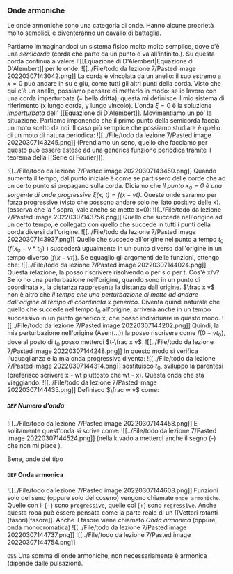 ### Onde armoniche
Le onde armoniche sono una categoria di onde. Hanno alcune proprietà molto semplici, e diventeranno un cavallo di battaglia.

Partiamo immaginandoci un sistema fisico molto molto semplice, dove c'è una _semicorda_ (corda che parte da un punto e va all'infinito.). Su questa corda continua a valere l'[[Equazione di D'Alembert|Equazione di D'Alembert]] per le onde.
![[../File/todo da lezione 7/Pasted image 20220307143042.png]]
La corda è vincolata da un anello: il suo estremo a $x=0$ può andare in su e giù, come tutti gli altri punti della corda. Visto che qui c'è un anello, possiamo pensare di metterlo in modo: se io lavoro con una corda imperturbata (= bella dritta), questa mi definisce il mio sistema di riferimento (x lungo corda, y lungo vincolo). L'onda $\xi = 0$ è la soluzione _imperturbata_ dell' [[Equazione di D'Alembert]].
Movimentiamo un po' la situazione. Partiamo imponendo che il primo punto della semicorda faccia un moto scelto da noi. Il caso più semplice che possiamo studiare è quello di un moto di natura periodica:
![[../File/todo da lezione 7/Pasted image 20220307143245.png]]
(Prendiamo un seno, quello che facciamo per questo può essere esteso ad una generica funzione periodica tramite il teorema della [[Serie di Fourier]]).

![[../File/todo da lezione 7/Pasted image 20220307143450.png]]
Quando aumenta il tempo, dal punto iniziale è come se partissero delle corde che ad un certo punto si propagano sulla corda. Diciamo che _Il punto $x_0 = 0$ è una sorgente di onde progressive $\xi(x,\ t)= f(x - vt)$_. Queste onde saranno per forza progressive (visto che possono andare solo nel lato positivo delle x).
(osserva che la f sopra, vale anche se metto x=0):
![[../File/todo da lezione 7/Pasted image 20220307143756.png]]
Quello che succede nell'origine ad un certo tempo, è collegato con quello che succede in tutti i punti della corda diversi dall'origine.
![[../File/todo da lezione 7/Pasted image 20220307143937.png]]
Quello che succede all'origine nel punto a tempo $t_0$ ($f(x_0 - v*t_0)$ ) succederà ugualmente in un punto diverso dall'origine in un tempo diverso ($f(x - vt)$).
Se eguaglio gli argomenti delle funzioni, ottengo che:
![[../File/todo da lezione 7/Pasted image 20220307144024.png]]
Questa relazione, la posso riscrivere risolvendo o per s o per t.
Cos'è x/v?
Se io ho una perturbazione nell'origine, quando sono in un punto di coordinata x, la distanza rappresenta la distanza dall'origine. $\frac x v$ non è altro che _il tempo che una perturbazione ci mette ad andare dall'origine al tempo di coordinata x generico_.
Diventa quindi naturale che quello che succede nel tempo $t_0$ all'origine, arriverà anche in un tempo successivo in un punto generico x, che posso individuare in questo modo.
![[../File/todo da lezione 7/Pasted image 20220307144202.png]]
Quindi, la mia perturbazione nell'origine (Asen(...)) la posso riscrivere come $f(0 - vt_0)$, dove al posto di $t_0$ posso metterci $t-\frac x v$:
![[../File/todo da lezione 7/Pasted image 20220307144248.png]]
In questo modo si verifica l'uguaglianza e la mia onda progressiva diventa:
![[../File/todo da lezione 7/Pasted image 20220307144314.png]]
sostituisco $t_0$, sviluppo la parentesi (preferisco scrivere x - wt piuttosto che wt - x). 
Questa onda che sta viaggiando:
![[../File/todo da lezione 7/Pasted image 20220307144435.png]]
Definisco $\frac w v$ come:
##### `DEF` Numero d'onda
![[../File/todo da lezione 7/Pasted image 20220307144458.png]]
E solitamente quest'onda si scrive come:
![[../File/todo da lezione 7/Pasted image 20220307144524.png]]
(nella k vado a metterci anche il segno (-) che non mi piace ).

Bene, onde del tipo
#### `DEF` Onda armonica
![[../File/todo da lezione 7/Pasted image 20220307144608.png]]
Funzioni solo del seno (oppure solo del coseno)
vengono chiamate `onde armoniche`.
Quelle con il ($-$) sono `progressive`, quelle col ($+$) sono `regressive`.
Anche questa roba può essere pensata come la parte reale di un [[Vettori rotanti (fasori)|fasore]]. Anche il fasore viene chiamato _Onda armonica_ (oppure, onda monocromatica)
![[../File/todo da lezione 7/Pasted image 20220307144737.png]]
![[../File/todo da lezione 7/Pasted image 20220307144754.png]]

`OSS` Una somma di onde armoniche, non necessariamente è armonica (dipende dalle pulsazioni).
